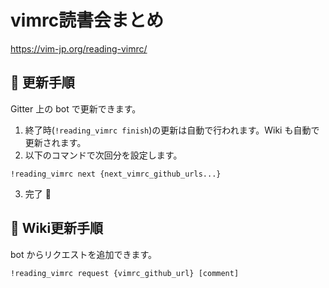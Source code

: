 vimrc読書会まとめ
==================

https://vim-jp.org/reading-vimrc/


:memo: 更新手順
---------------

Gitter 上の bot で更新できます。

1. 終了時(`!reading_vimrc finish`)の更新は自動で行われます。Wiki も自動で更新されます。
2. 以下のコマンドで次回分を設定します。

```
!reading_vimrc next {next_vimrc_github_urls...}
```

3. 完了 :tada:


:book: Wiki更新手順
-----------------------------

bot からリクエストを追加できます。

```
!reading_vimrc request {vimrc_github_url} [comment]
```
